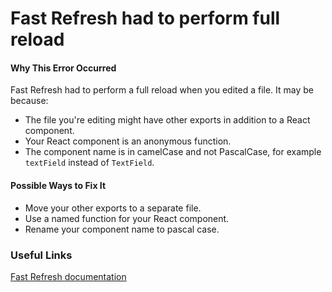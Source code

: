 # Fast Refresh had to perform full reload

#### Why This Error Occurred

Fast Refresh had to perform a full reload when you edited a file. It may be because:

- The file you're editing might have other exports in addition to a React component.
- Your React component is an anonymous function.
- The component name is in camelCase and not PascalCase, for example `textField` instead of `TextField`.

#### Possible Ways to Fix It

- Move your other exports to a separate file.
- Use a named function for your React component.
- Rename your component name to pascal case.

### Useful Links

[Fast Refresh documentation](https://nextjs.org/docs/basic-features/fast-refresh)
